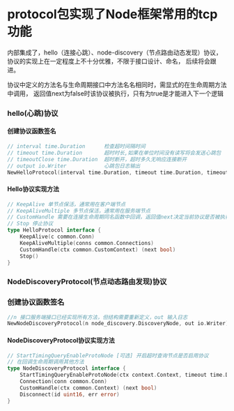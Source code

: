 # protocol包实现了Node框架常用的tcp功能

内部集成了，hello（连接心跳）、node-discovery（节点路由动态发现）协议，
协议的实现上在一定程度上不十分优雅，不限于接口设计、命名，
后续将会跟进。

协议中定义的方法名与生命周期接口中方法名名相同时，需显式的在生命周期方法中调用，
返回值next为false时该协议被执行，只有为true是才能进入下一个逻辑
### hello(心跳)协议
#### 创建协议函数签名
```go
// interval time.Duration      检查超时间隔时间
// timeout time.Duration       超时时长,如果在单位时间没有读写将会发送心跳包
// timeoutClose time.Duration  超时断开，超时多久无响应连接断开
// output io.Writer            心跳包日志输出
NewHelloProtocol(interval time.Duration, timeout time.Duration, timeoutClose time.Duration, output io.Writer) HelloProtocol
```

#### Hello协议实现方法
```go
// KeepAlive 单节点保活，通常用在客户端节点
// KeepAliveMultiple 多节点保活，通常用在服务端节点
// CustomHandle 需要在连接生命周期同名函数中回调，返回值next决定当前协议是否被执行，如果执行返回false
// Stop 停止协议
type HelloProtocol interface {
	KeepAlive(c common.Conn)
	KeepAliveMultiple(conns common.Connections)
	CustomHandle(ctx common.CustomContext) (next bool)
	Stop()
}
```

### NodeDiscoveryProtocol(节点动态路由发现)协议
### 创建协议函数签名
```go
//n 接口服务端接口已经实现所有方法，但结构需要重新定义，out 输入日志
NewNodeDiscoveryProtocol(n node_discovery.DiscoveryNode, out io.Writer) NodeDiscoveryProtocol
```
#### NodeDiscoveryProtocol协议实现方法
```go
// StartTimingQueryEnableProtoNode [可选] 开启超时查询节点是否启用协议
// 在回调生命周期调用其他方法
type NodeDiscoveryProtocol interface {
	StartTimingQueryEnableProtoNode(ctx context.Context, timeout time.Duration) (err error)
	Connection(conn common.Conn)
	CustomHandle(ctx common.Context) (next bool)
	Disconnect(id uint16, err error)
}
```